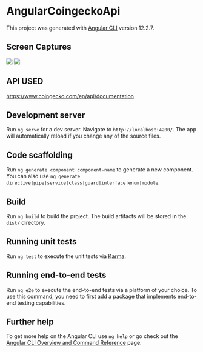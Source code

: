 # AngularCoingeckoApi

This project was generated with [Angular CLI](https://github.com/angular/angular-cli) version 12.2.7.

## Screen Captures
<img src="https://i.imgur.com/IlgdnGP.png">
<img src = "https://user-images.githubusercontent.com/69726409/136375161-7e315116-e279-49ba-91f3-2dc067cb7f6f.png">

## API USED
https://www.coingecko.com/en/api/documentation

## Development server

Run `ng serve` for a dev server. Navigate to `http://localhost:4200/`. The app will automatically reload if you change any of the source files.

## Code scaffolding

Run `ng generate component component-name` to generate a new component. You can also use `ng generate directive|pipe|service|class|guard|interface|enum|module`.

## Build

Run `ng build` to build the project. The build artifacts will be stored in the `dist/` directory.

## Running unit tests

Run `ng test` to execute the unit tests via [Karma](https://karma-runner.github.io).

## Running end-to-end tests

Run `ng e2e` to execute the end-to-end tests via a platform of your choice. To use this command, you need to first add a package that implements end-to-end testing capabilities.

## Further help

To get more help on the Angular CLI use `ng help` or go check out the [Angular CLI Overview and Command Reference](https://angular.io/cli) page.
